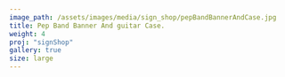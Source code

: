 ```yaml
---
image_path: /assets/images/media/sign_shop/pepBandBannerAndCase.jpg
title: Pep Band Banner And guitar Case.
weight: 4
proj: "signShop"
gallery: true
size: large
---
```


